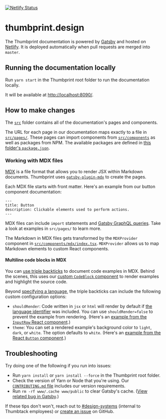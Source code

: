 [![Netlify Status](https://api.netlify.com/api/v1/badges/10043c63-1dc0-47ef-a69d-583e55171728/deploy-status)](https://app.netlify.com/sites/thumbprint/deploys)

# thumbprint.design

The Thumbprint documentation is powered by [Gatsby](https://www.gatsbyjs.org/) and hosted on [Netlify](https://netlify.com/). It is deployed automatically when pull requests are merged into `master`.

## Running the documentation locally

Run `yarn start` in the Thumbprint root folder to run the documentation locally.

It will be available at [http://localhost:8090/](http://localhost:8090/).

## How to make changes

The [`src`](https://github.com/thumbtack/thumbprint/tree/master/www/src) folder contains all of the documentation's pages and components.

The URL for each page in our documentation maps exactly to a file in [`src/pages/`](https://github.com/thumbtack/thumbprint/tree/master/www/src/pages). These pages can import components from [`src/components`](https://github.com/thumbtack/thumbprint/tree/master/www/src/components) as well as packages from NPM. The available packages are defined in [this folder's `package.json`](https://github.com/thumbtack/thumbprint/blob/master/www/package.json).

### Working with MDX files

[MDX](https://mdxjs.com/) is a file format that allows you to render JSX within Markdown documents. Thumbprint uses [`gatsby-plugin-mdx`](https://github.com/gatsbyjs/gatsby/tree/master/packages/gatsby-plugin-mdx) to create the pages.

Each MDX file starts with front matter. Here's an example from our button component documentation:

```
---
title: Button
description: Clickable elements used to perform actions.
---
```

MDX files can include `import` statements and [Gatsby GraphQL queries](https://www.gatsbyjs.org/docs/querying-with-graphql/). Take a look at examples in `src/pages/` to learn more.

The Markdown in MDX files gets transformed by the `MDXProvider` component in [`src/components/mdx/index.tsx`](https://github.com/thumbtack/thumbprint/blob/master/www/src/components/mdx/index.tsx). `MDXProvider` allows us to map Markdown elements to custom React components.

#### Multiline code blocks in MDX

You can [use triple backticks](https://help.github.com/en/articles/creating-and-highlighting-code-blocks) to document code examples in MDX. Behind the scenes, this uses our [custom `CodeBlock` component](https://github.com/thumbtack/thumbprint/blob/master/www/src/components/mdx/code-block/index.jsx) to render examples and highlight the source code.

Beyond [specifying a language](https://help.github.com/en/articles/creating-and-highlighting-code-blocks#syntax-highlighting), the triple backticks can include the following custom configuration options:

-   `shouldRender`: Code written in `jsx` or `html` will render by default if [the language identifier](https://help.github.com/en/articles/creating-and-highlighting-code-blocks#syntax-highlighting) was included. You can use `shouldRender=false` to prevent the example from rendering. (Here's an [example from the `InputRow` React component](https://github.com/thumbtack/thumbprint/blob/e9016e6b8589710641dbd7ded6434095dab5cdf0/www/src/pages/components/input-row/react/index.mdx#L38-L42).)
-   `theme`: You can set a rendered example's background color to `light`, `dark`, or `white`. The option defaults to `white`. (Here's an [example from the React `Button` component](https://github.com/thumbtack/thumbprint/blob/e9016e6b8589710641dbd7ded6434095dab5cdf0/www/src/pages/components/button/react/index.mdx#L27-L29).)

## Troubleshooting

Try doing one of the following if you run into issues:

-   Run `yarn install` or `yarn install --force` in the Thumbprint root folder.
-   Check the version of Yarn or Node that you're using. Our [`CONTRIBUTING.md` file](https://github.com/thumbtack/thumbprint/blob/master/CONTRIBUTING.md) includes our version requirements.
-   Run `rm -rf www/.cache www/public` to clear Gatsby's cache. ([View related bug in Gatsby](https://github.com/gatsbyjs/gatsby/issues/11747).)

If these tips don't won't, reach out to [#design-systems](https://thumbtack.slack.com/messages/C7FLM0ZGU/details/) (internal to Thumbtack employees) or [create an issue](https://github.com/thumbtack/thumbprint/issues) on GitHub.
